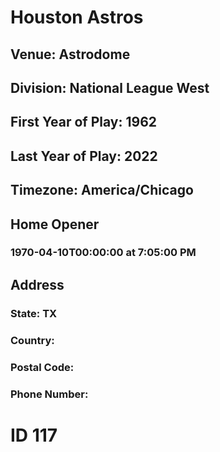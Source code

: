 # Houston Astros
## Venue: Astrodome
## Division: National League West
## First Year of Play: 1962
## Last Year of Play: 2022
## Timezone: America/Chicago
## Home Opener
### 1970-04-10T00:00:00 at 7:05:00 PM
## Address
### 
### State: TX
### Country: 
### Postal Code: 
### Phone Number: 
# ID 117